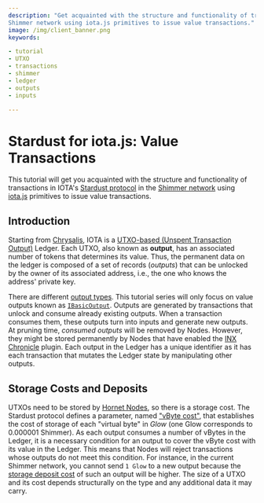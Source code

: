 ```yaml
---
description: "Get acquainted with the structure and functionality of transactions in IOTA's Stardust protocol in the
Shimmer network using iota.js primitives to issue value transactions."
image: /img/client_banner.png
keywords:

- tutorial
- UTXO
- transactions
- shimmer
- ledger
- outputs
- inputs

---
```


# Stardust for iota.js: Value Transactions

This tutorial will get you acquainted with the structure and functionality of transactions in
IOTA's [Stardust protocol](https://wiki.iota.org/shimmer/introduction/welcome) in
the [Shimmer network](https://shimmer.network) using [iota.js](https://github.com/iotaledger/iota.js) primitives to
issue value transactions.

## Introduction

Starting from [Chrysalis](https://wiki.iota.org/introduction/welcome), IOTA is
a [UTXO-based (Unspent Transaction Output)](https://wiki.iota.org/introduction/reference/details#unspent-transaction-output-utxo)
Ledger. Each UTXO, also known as **output**, has an associated number of tokens that determines its value.
Thus, the permanent data on the ledger is composed of a set of records (_outputs_) that can be unlocked by the owner of
its associated address, i.e., the one who knows the address' private key.

There are different [output types](https://wiki.iota.org/shimmer/learn/outputs). This tutorial series will only focus on
value outputs known as [`IBasicOutput`](./../../references/client/interfaces/IBasicOutput.md). Outputs are
generated by transactions that unlock and consume already existing outputs. When a transaction consumes them, these
outputs turn into inputs and generate new outputs. At pruning time, _consumed outputs_ will be removed by Nodes.
However, they might be stored permanently by Nodes that have enabled
the [INX Chronicle](https://wiki.iota.org/shimmer/chronicle/welcome) plugin.
Each output in the Ledger has a unique identifier as it has each transaction that mutates the Ledger state by
manipulating other outputs.

## Storage Costs and Deposits

UTXOs need to be stored by [Hornet Nodes](https://wiki.iota.org/shimmer/hornet/welcome), so there is a storage cost.
The Stardust protocol defines a parameter, named ["vByte cost"](../../references/client/interfaces/IRent#vbytecost),
that establishes the cost of storage of each "virtual byte" in _Glow_ (one Glow corresponds to 0.000001 Shimmer).
As each output consumes a number of vBytes in the Ledger, it is a necessary condition for an output
to cover the vByte cost with its value in the Ledger. This means that Nodes will reject transactions
whose outputs do not meet this condition. For instance, in the current Shimmer network, you cannot
send `1 Glow` to a new output because the [storage deposit cost](09-understanding-deposits.md) of such an output will be
higher. The size of a UTXO and its cost depends structurally on the type and any additional data it may carry.
